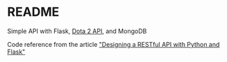 # README #

Simple API with Flask, [Dota 2 API](https://docs.opendota.com/), and MongoDB

Code reference from the article ["Designing a RESTful API with Python and Flask"](https://blog.miguelgrinberg.com/post/designing-a-restful-api-with-python-and-flask)
